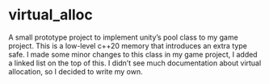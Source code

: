# virtual_alloc
A small prototype project to implement unity’s pool class to my game project. This is a low-level c++20 memory that introduces an extra type safe.  I made some minor changes to this class in my game project, I added a linked list on the top of this. I didn’t see much documentation about virtual allocation, so I decided to write my own.
